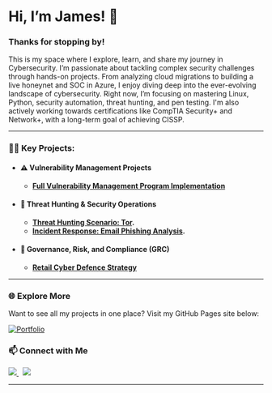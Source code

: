 # Hi, I’m James! 👋

### Thanks for stopping by!

This is my space where I explore, learn, and share my journey in Cybersecurity. I’m passionate about tackling complex security challenges through hands-on projects. From analyzing cloud migrations to building a live honeynet and SOC in Azure, I enjoy diving deep into the ever-evolving landscape of cybersecurity. Right now, I’m focusing on mastering Linux, Python, security automation, threat hunting, and pen testing. I'm also actively working towards certifications like CompTIA Security+ and Network+, with a long-term goal of achieving CISSP.

---

### 👨‍💻 Key Projects:

- #### ⚠️ Vulnerability Management Projects
  - **[Full Vulnerability Management Program Implementation](https://github.com/trevinoparker7/vulnerability-management-program)**  
  

- #### 🚨 Threat Hunting & Security Operations
  - **[Threat Hunting Scenario: Tor](https://github.com/JKopal101/threat-hunting-scenario-tor).**
  - **[Incident Response: Email Phishing Analysis](https://github.com/JKopal101/email-phishing-analysis).**




- #### 📜 Governance, Risk, and Compliance (GRC)
  -  **[Retail Cyber Defence Strategy](https://github.com/JKopal101/Retail-Cyber-Defence-Strategy)**
          
---

### 🌐 Explore More

Want to see all my projects in one place? Visit my GitHub Pages site below:

[![Portfolio](https://img.shields.io/badge/-Portfolio-000?style=for-the-badge&logo=github&logoColor=white)](https://jkopal101.github.io)



### 📫 Connect with Me

<a href="https://www.linkedin.com/in/james-kopal/">
  <img src="https://img.shields.io/badge/-LinkedIn-0072b1?&style=for-the-badge&logo=linkedin&logoColor=white" />
</a>
&nbsp;
<a href="https://x.com/j_kopal">
  <img src="https://img.shields.io/badge/-Twitter-1DA1F2?&style=for-the-badge&logo=twitter&logoColor=white" />
</a>

---


